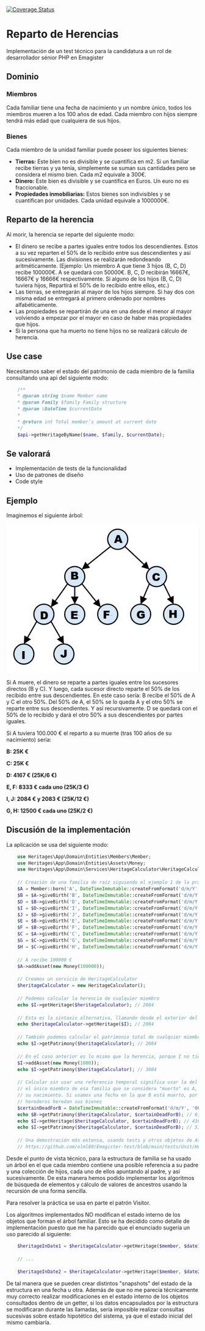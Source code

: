 [![Coverage Status](https://codecov.io/gh/olml89/Emagister-test/branch/main/graph/badge.svg)](https://codecov.io/gh/olml89/Emagister-test)

# Reparto de Herencias
Implementación de un test técnico para la candidatura a un rol de desarrollador sénior PHP en Emagister

## Dominio

### Miembros
Cada familiar tiene una fecha de nacimiento y un nombre único, todos los miembros mueren a
los 100 años de edad. Cada miembro con hijos siempre tendrá más edad que cualquiera de
sus hijos.

### Bienes
Cada miembro de la unidad familiar puede poseer los siguientes bienes:
- **Tierras:** Este bien no es divisible y se cuantifica en m2. Si un familiar recibe tierras y ya tenía,
  simplemente se suman sus cantidades pero se considera el mismo bien. Cada m2 equivale a
  300€.
- **Dinero:** Este bien es divisible y se cuantifica en Euros. Un euro no es fraccionable.
- **Propiedades inmobiliarias:** Estos bienes son indivisibles y se cuantifican por unidades. Cada unidad
  equivale a 1000000€.

## Reparto de la herencia
Al morir, la herencia se reparte del siguiente modo:
- El dinero se recibe a partes iguales entre todos los descendientes. Estos a su vez
  reparten el 50% de lo recibido entre sus descendientes y así sucesivamente. Las
  divisiones se realizarán redondeando aritméticamente. (Ejemplo: Un miembro A que
  tiene 3 hijos (B, C, D) recibe 100000€. A se quedará con 50000€. B, C, D recibirán
  16667€, 16667€ y 16666€ respectivamente. Si alguno de los hijos (B, C, D) tuviera
  hijos, Repartirá el 50% de lo recibido entre ellos, etc.)
- Las tierras, se entregarán al mayor de los hijos siempre. Si hay dos con misma edad se
  entregará al primero ordenado por nombres alfabéticamente.
- Las propiedades se repartirán de una en una desde el menor al mayor volviendo a
  empezar por el mayor en caso de haber más propiedades que hijos.
- Si la persona que ha muerto no tiene hijos no se realizará cálculo de herencia.

## Use case
Necesitamos saber el estado del patrimonio de cada miembro de la familia consultando una api
del siguiente modo:
```php
    /**
    * @param string $name Member name
    * @param Family $family Family structure
    * @param \DateTime $currentDate
    *
    * @return int Total member’s amount at current date
    */
    $api->getHeritageByName($name, $family, $currentDate);
```

## Se valorará
- Implementación de tests de la funcionalidad
- Uso de patrones de diseño
- Code style

## Ejemplo
Imaginemos el siguiente árbol:

![Árbol familiar](https://github.com/olml89/Emagister-test/blob/main/tree.png?raw=true)

Si A muere, el dinero se reparte a partes iguales entre los sucesores directos (B y C). Y luego, cada
sucesor directo reparte el 50% de los recibido entre sus descendientes.
En este caso sería: B recibe el 50% de A y C el otro 50%. Del 50% de A, el 50% se lo queda A y el otro 50% se reparte entre
sus descendientes. Y así recursivamente. D se quedará con el 50% de lo recibido y dará el otro 50% a
sus descendientes por partes iguales.

Si A tuviera 100.000 € el reparto a su muerte (tras 100 años de su nacimiento) sería:

**B: 25K €**

**C: 25K €**

**D: 4167 € (25K/6 €)**

**E, F: 8333 € cada uno (25K/3 €)**

**I, J: 2084 € y 2083 € (25K/12 €)**

**G, H: 12500 € cada uno (25K/2 €)**

## Discusión de la implementación
La aplicación se usa del siguiente modo:
```php
    use Heritages\App\Domain\Entities\Members\Member;
    use Heritages\App\Domain\Entities\Assets\Money;
    use Heritages\App\Domain\Services\HeritageCalculator\HeritageCalculator;
    
    // Creación de una familia de raíz siguiendo el ejemplo 1 de la práctica
    $A = Member::born('A', DateTimeImmutable::createFromFormat('d/m/Y', '02/02/1920'));
    $B = $A->giveBirth('B', DateTimeImmutable::createFromFormat('d/m/Y', '05/05/1950'));
    $D = $B->giveBirth('D', DateTimeImmutable::createFromFormat('d/m/Y', '08/08/1980'));
    $I = $D->giveBirth('I', DateTimeImmutable::createFromFormat('d/m/Y', '10/10/2010'));
    $J = $D->giveBirth('J', DateTimeImmutable::createFromFormat('d/m/Y', '03/03/2012'));
    $E = $B->giveBirth('E', DateTimeImmutable::createFromFormat('d/m/Y', '06/07/1982'));
    $F = $B->giveBirth('F', DateTimeImmutable::createFromFormat('d/m/Y', '07/02/1984'));
    $C = $A->giveBirth('C', DateTimeImmutable::createFromFormat('d/m/Y', '01/02/1953'));
    $G = $C->giveBirth('G', DateTimeImmutable::createFromFormat('d/m/Y', '11/03/1985'));
    $H = $C->giveBirth('H', DateTimeImmutable::createFromFormat('d/m/Y', '04/09/1986'));
    
    // A recibe 100000 €
    $A->addAsset(new Money(100000));
    
    // Creamos un servicio de HeritageCalculator
    $heritageCalculator = new HeritageCalculator();
    
    // Podemos calcular la herencia de cualquier miembro
    echo $I->getHeritage($heritageCalculator); // 2084
    
    // Esta es la sintaxis alternativa, llamando desde el exterior del objeto miembro
    echo $heritageCalculator->getHeritage($I); // 2084
    
    // También podemos calcular el patrimonio total de cualquier miembro
    echo $I->getPatrimony($heritageCalculator); // 2084
    
    // En el caso anterior es lo mismo que la herencia, porque I no tiene ningún patrimonio propio. Pero si lo creamos:
    $I->addAsset(new Money(1000));
    echo $I->getPatrimony($heritageCalculator); // 3084
    
    // Calcular sin usar una referencia temporal significa usar la del momento presente, y en el año 2022
    // el único miembro de esa familia que se considera "muerto" es A, porque han pasado más de 100 años de
    // su nacimiento. Si usamos una fecha en la que B está muerto, por ejemplo, podemos ver que sus
    // herederos heredan sus bienes
    $certainDeadForB = DateTimeImmutable::createFromFormat('d/m/Y', '06/05/2050');
    echo $B->getPatrimony($heritageCalculator, $certainDeadForB); // 0, porque está muerto
    echo $I->getHeritage($heritageCalculator, $certainDeadForB); // 4167 = 2084 + 2083 heredados de B
    echo $I->getPatrimony($heritageCalculator, $certainDeadForB); // 5167 = 3084 + 2083 heredados de B
    
    // Una demostración más extensa, usando tests y otros objetos de Asset, se puede encontrar aquí:
    // https://github.com/olml89/Emagister-test/blob/main/tests/Unit/HeritageCalculatorTest.php    
```
Desde el punto de vista técnico, para la estructura de familia se ha usado un árbol en el que cada miembro contiene
una posible referencia a su padre y una colección de hijos, cada uno de ellos apuntando al padre, y así sucesivamente.
De esta manera hemos podido implementar los algoritmos de búsqueda de elementos y cálculo de valores de ancestros
usando la recursión de una forma sencilla.

Para resolver la práctica se usa en parte el patrón Visitor.

Los algoritmos implementados NO modifican el estado interno de los objetos que forman el árbol familiar. Esto se ha
decidido como detalle de implementación puesto que me ha parecido que el enunciado sugería un uso parecido al siguiente:
```php
    $heritageInDate1 = $heritageCalculator->getHeritage($member, $date1); 
    
    // ...
    
    $heritageInDate2 = $heritageCalculator->getHeritage($member, $date2);  
```
De tal manera que se pueden crear distintos "snapshots" del estado de la estructura en una fecha u otra. Además
de que no me parecía técnicamente muy correcto realizar modificaciones en el estado interno de los objetos
consultados dentro de un getter, si los datos encapsulados por la estructura se modificaran durante las llamadas, sería
imposible realizar consultas sucesivas sobre estado hipotético del sistema, ya que el estado inicial del mismo cambiaría.
